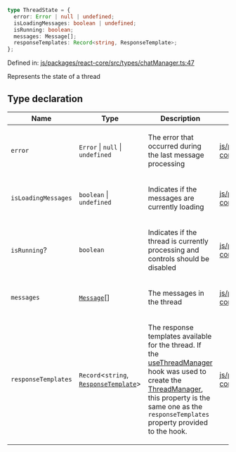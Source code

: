```ts
type ThreadState = {
  error: Error | null | undefined;
  isLoadingMessages: boolean | undefined;
  isRunning: boolean;
  messages: Message[];
  responseTemplates: Record<string, ResponseTemplate>;
};
```

Defined in: [js/packages/react-core/src/types/chatManager.ts:47](https://github.com/thesysdev/crayon/blob/main/js/packages/react-core/src/types/chatManager.ts#L47)

Represents the state of a thread

## Type declaration

<table>
<thead>
<tr>
<th>Name</th>
<th>Type</th>
<th>Description</th>
<th>Defined in</th>
</tr>
</thead>
<tbody>
<tr>
<td>

<a id="error"></a> `error`

</td>
<td>

`Error` \| `null` \| `undefined`

</td>
<td>

The error that occurred during the last message processing

</td>
<td>

[js/packages/react-core/src/types/chatManager.ts:55](https://github.com/thesysdev/crayon/blob/main/js/packages/react-core/src/types/chatManager.ts#L55)

</td>
</tr>
<tr>
<td>

<a id="isloadingmessages"></a> `isLoadingMessages`

</td>
<td>

`boolean` \| `undefined`

</td>
<td>

Indicates if the messages are currently loading

</td>
<td>

[js/packages/react-core/src/types/chatManager.ts:51](https://github.com/thesysdev/crayon/blob/main/js/packages/react-core/src/types/chatManager.ts#L51)

</td>
</tr>
<tr>
<td>

<a id="isrunning"></a> `isRunning`?

</td>
<td>

`boolean`

</td>
<td>

Indicates if the thread is currently processing and controls should be disabled

</td>
<td>

[js/packages/react-core/src/types/chatManager.ts:49](https://github.com/thesysdev/crayon/blob/main/js/packages/react-core/src/types/chatManager.ts#L49)

</td>
</tr>
<tr>
<td>

<a id="messages"></a> `messages`

</td>
<td>

[`Message`](Message.md)[]

</td>
<td>

The messages in the thread

</td>
<td>

[js/packages/react-core/src/types/chatManager.ts:53](https://github.com/thesysdev/crayon/blob/main/js/packages/react-core/src/types/chatManager.ts#L53)

</td>
</tr>
<tr>
<td>

<a id="responsetemplates"></a> `responseTemplates`

</td>
<td>

`Record`\<`string`, [`ResponseTemplate`](../interfaces/ResponseTemplate.md)\>

</td>
<td>

The response templates available for the thread. If the [useThreadManager](../functions/useThreadManager.md) hook was used to create the [ThreadManager](ThreadManager.md), this property is the same one as the
`responseTemplates` property provided to the hook.

</td>
<td>

[js/packages/react-core/src/types/chatManager.ts:59](https://github.com/thesysdev/crayon/blob/main/js/packages/react-core/src/types/chatManager.ts#L59)

</td>
</tr>
</tbody>
</table>
